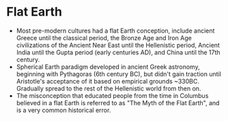 Flat Earth
==========

* Most pre-modern cultures had a flat Earth conception, include ancient Greece until the classical period, the Bronze Age and Iron Age civilizations of the Ancient Near East until the Hellenistic period, Ancient India until the Gupta period (early centuries AD), and China until the 17th century.
* Spherical Earth paradigm developed in ancient Greek astronomy, beginning with Pythagoras (6th century BC), but didn't gain traction until Aristotle's acceptance of it based on empirical grounds ~330BC. Gradually spread to the rest of the Hellenistic world from then on.
* The misconception that educated people from the time in Columbus believed in a flat Earth is referred to as "The Myth of the Flat Earth", and is a very common historical error.

